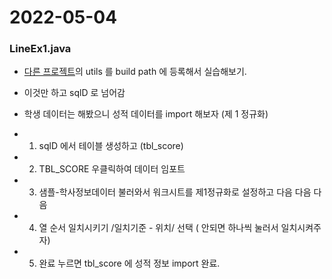 # 2022-05-04

### LineEx1.java
* [다른 프로젝트](https://github.com/dosunggil/Class/tree/master/Java_00_Lib)의 utils 를 build path 에 등록해서 실습해보기.


* 이것만 하고 sqlD 로 넘어감
* 학생 데이터는 해봤으니 성적 데이터를 import 해보자 (제 1 정규화)
* 1. sqlD 에서 테이블 생성하고 (tbl_score) 
* 2. TBL_SCORE 우클릭하여 데이터 임포트
* 3. 샘플-학사정보데이터 불러와서 워크시트를 제1정규화로 설정하고 다음 다음 다음
* 4. 열 순서 일치시키기 /일치기준 - 위치/ 선택 ( 안되면 하나씩 눌러서 일치시켜주자) 
* 5. 완료 누르면 tbl_score 에 성적 정보 import 완료.